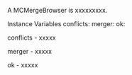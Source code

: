 A MCMergeBrowser is xxxxxxxxx.Instance Variables	conflicts:		<Object>	merger:		<Object>	ok:		<Object>conflicts	- xxxxxmerger	- xxxxxok	- xxxxx
